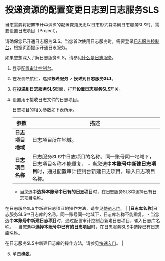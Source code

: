 # 投递资源的配置变更日志到日志服务SLS

当您需要将配置审计中资源的配置变更历史以日志形式投递到日志服务SLS时，需要设置日志项目（Project）。

请确保您已开通日志服务SLS。当您首次使用日志服务时，需要登录[日志服务控制台](https://sls.console.aliyun.com)，根据页面提示开通日志服务。

如果您想深入了解日志服务SLS，请参见[什么是日志服务](/cn.zh-CN/产品简介/什么是日志服务.md)。

1.  登录[配置审计控制台](https://config.console.aliyun.com)。

2.  在左侧导航栏，选择**投递服务** \> **投递到日志服务SLS**。

3.  在**投递到日志服务SLS**页面，打开**设置日志服务SLS**开关。

4.  设置用于接收日志文件的日志项目。

    日志项目的相关参数如下表所示。

    |参数|描述|
    |--|--|
    |**日志项目地域**|日志项目所在地域。|
    |**日志项目名称**|日志服务SLS中日志项目的名称。同一账号同一地域下，日志项目名称不能重复。    -   当您选中**本账号中新建日志项目**时，通过配置审计控制台新建日志项目，输入日志项目名称。
    -   当您选中**选择本账号中已有的日志项目**时，在日志服务SLS中选择已有日志项目名称。

在日志服务SLS中新建日志项目的操作方法，请参见[快速入门](/cn.zh-CN/快速入门/快速入门.md)。 |
    |**日志库名称**|日志服务SLS中日志库的名称。同一账号同一地域下，日志库名称不能重复。    -   当您选中**本账号中新建日志项目**时，通过配置审计控制台新建日志项目，输入日志库名称。
    -   当您选中**选择本账号中已有的日志项目**时，在日志服务SLS中选择已有日志库名称。

在日志服务SLS中新建日志库的操作方法，请参见[快速入门](/cn.zh-CN/快速入门/快速入门.md)。 |

5.  单击**确定**。


